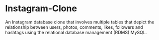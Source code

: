 # Instagram-Clone
An Instagram database clone that involves multiple tables that depict the relationship between users, photos, comments, likes, followers and hashtags using the relational database management (RDMS) MySQL.
